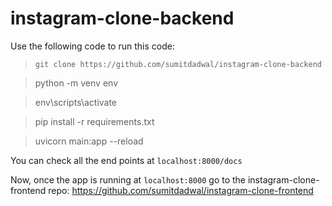 # instagram-clone-backend

Use the following code to run this code:
> `git clone https://github.com/sumitdadwal/instagram-clone-backend`


> python -m venv env


> env\scripts\activate


> pip install -r requirements.txt


> uvicorn main:app --reload

You can check all the end points at `localhost:8000/docs`

Now, once the app is running at `localhost:8000` go to the instagram-clone-frontend repo:
https://github.com/sumitdadwal/instagram-clone-frontend
